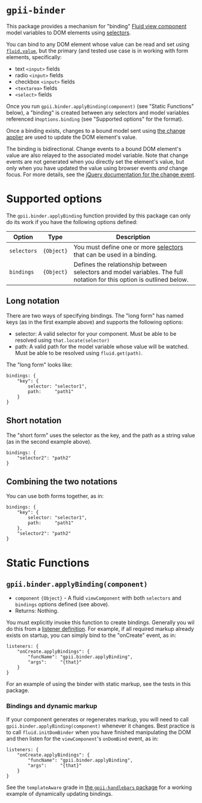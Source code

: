 # `gpii-binder`

This package provides a mechanism for "binding" [Fluid view component](http://docs.fluidproject.org/infusion/development/tutorial-gettingStartedWithInfusion/ViewComponents.html) model variables to DOM elements using [selectors](http://docs.fluidproject.org/infusion/development/tutorial-gettingStartedWithInfusion/ViewComponents.html#selectors).

You can bind to any DOM element whose value can be read and set using
[`fluid.value`](http://docs.fluidproject.org/infusion/development/ViewAPI.html#fluid-value-nodein-newvalue-), but the
primary (and tested use case is in working with form elements, specifically:

* text `<input>` fields
* radio `<input>` fields
* checkbox `<input>` fields
* `<textarea>` fields
* `<select>` fields

Once you run `gpii.binder.applyBinding(component)` (see "Static Functions" below), a "binding" is created
between any selectors and model variables referenced in`options.binding` (see "Supported options" for the format).

Once a binding exists, changes to a bound model sent using [the change applier](http://docs.fluidproject.org/infusion/development/ChangeApplier.html)
are used to update the DOM element's value.

The binding is bidirectional.  Change events to a bound DOM element's value are also relayed to the associated model
variable.  Note that change events are not generated when you directly set the element's value, but only when you have
updated the value using browser events *and* change focus.  For more details, see the
[jQuery documentation for the change event](https://api.jquery.com/change/).


# Supported options

The `gpii.binder.applyBinding` function provided by this package can only do its work if you have the
following options defined:

| Option             | Type     | Description |
| ------------------ | -------- | ----------- |
| `selectors` | `{Object}` | You must define one or more [selectors](http://docs.fluidproject.org/infusion/development/tutorial-gettingStartedWithInfusion/ViewComponents.html#selectors) that can be used in a binding. |
| `bindings` | `{Object}` | Defines the relationship between selectors and model variables.  The full notation for this option is outlined below. |

## Long notation

There are two ways of specifying bindings.  The "long form" has named keys (as in the first example above) and
supports the following options:

* selector: A valid selector for your component.  Must be able to be resolved using `that.locate(selector)`
* path: A valid path for the model variable whose value will be watched.  Must be able to be resolved using `fluid.get(path)`.

The "long form" looks like:

    bindings: {
        "key": {
            selector: "selector1",
            path:     "path1"
        }
    }


## Short notation

The "short form" uses the selector as the key, and the path as a string value (as in the second example above).

    bindings: {
        "selector2": "path2"
    }


## Combining the two notations

You can use both forms together, as in:

    bindings: {
        "key": {
            selector: "selector1",
            path:     "path1"
        },
        "selector2": "path2"
    }



# Static Functions

## `gpii.binder.applyBinding(component)`
* `component` `{Object}` - A fluid `viewComponent` with both `selectors` and `bindings` options defined (see above).
* Returns: Nothing.

You must explicitly invoke this function to create bindings.  Generally you wil do this from a
[listener definition](http://docs.fluidproject.org/infusion/development/InfusionEventSystem.html#registering-a-listener-to-an-event).
For example, if all required markup already exists on startup, you can simply bind to the "onCreate" event, as in:

    listeners: {
        "onCreate.applyBindings": {
            "funcName": "gpii.binder.applyBinding",
            "args":     "{that}"
        }
    }

For an example of using the binder with static markup, see the tests in this package.

### Bindings and dynamic markup

If your component generates or regenerates markup, you will need to call `gpii.binder.applyBinding(component)`
whenever it changes.  Best practice is to call `fluid.initDomBinder` when you have finished manipulating the DOM and
then listen for the `viewComponent`'s `onDomBind` event, as in:

    listeners: {
        "onCreate.applyBindings": {
            "funcName": "gpii.binder.applyBinding",
            "args":     "{that}"
        }
    }

See the `templateAware` grade in [the `gpii-handlebars` package](https://github.com/GPII/gpii-handlebars) for a working
example of dynamically updating bindings.